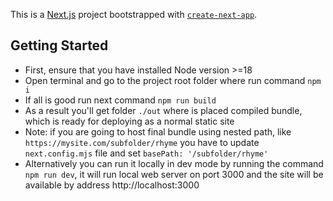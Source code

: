 This is a [Next.js](https://nextjs.org) project bootstrapped with [`create-next-app`](https://nextjs.org/docs/app/api-reference/cli/create-next-app).

## Getting Started

- First, ensure that you have installed Node version >=18
- Open terminal and go to the project root folder where run command `npm i`
- If all is good run next command `npm run build`
- As a result you'll get folder `./out` where is placed compiled bundle, which is ready for deploying as a normal static site
- Note: if you are going to host final bundle using nested path, like `https://mysite.com/subfolder/rhyme` you have to update `next.config.mjs` file and set `basePath: '/subfolder/rhyme'`   
- Alternatively you can run it locally in dev mode by running the command `npm run dev`, it will run local web server on port 3000 and the site will be available by address http://localhost:3000
  
